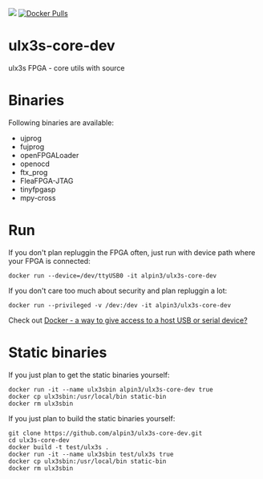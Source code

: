 [![](https://images.microbadger.com/badges/image/alpin3/ulx3s-core-dev.svg)](https://microbadger.com/images/alpin3/ulx3s-core-dev "Get your own image badge on microbadger.com")
[![Docker Pulls](https://img.shields.io/docker/pulls/alpin3/ulx3s-core-dev)](https://hub.docker.com/r/alpin3/ulx3s-core-dev "Docker hub")

# ulx3s-core-dev

ulx3s FPGA - core utils with source

# Binaries

Following binaries are available:

  - ujprog
  - fujprog
  - openFPGALoader
  - openocd
  - ftx_prog
  - FleaFPGA-JTAG
  - tinyfpgasp
  - mpy-cross

# Run

If you don't plan repluggin the FPGA often, just run with device path where your FPGA is connected:

```
docker run --device=/dev/ttyUSB0 -it alpin3/ulx3s-core-dev
```

If you don't care too much about security and plan repluggin a lot:

```
docker run --privileged -v /dev:/dev -it alpin3/ulx3s-core-dev
```

Check out [Docker - a way to give access to a host USB or serial device?](https://stackoverflow.com/questions/24225647/docker-a-way-to-give-access-to-a-host-usb-or-serial-device)

# Static binaries

If you just plan to get the static binaries yourself:
```
docker run -it --name ulx3sbin alpin3/ulx3s-core-dev true
docker cp ulx3sbin:/usr/local/bin static-bin
docker rm ulx3sbin
```

If you just plan to build the static binaries yourself:
```
git clone https://github.com/alpin3/ulx3s-core-dev.git
cd ulx3s-core-dev
docker build -t test/ulx3s .
docker run -it --name ulx3sbin test/ulx3s true
docker cp ulx3sbin:/usr/local/bin static-bin
docker rm ulx3sbin
```





